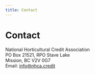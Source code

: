 ```yaml
---
title: Contact
---
```


# Contact

National Horticultural Credit Association  
PO Box 21521, RPO Stave Lake  
Mission, BC  V2V 0G7  
Email: info@nhca.credit
